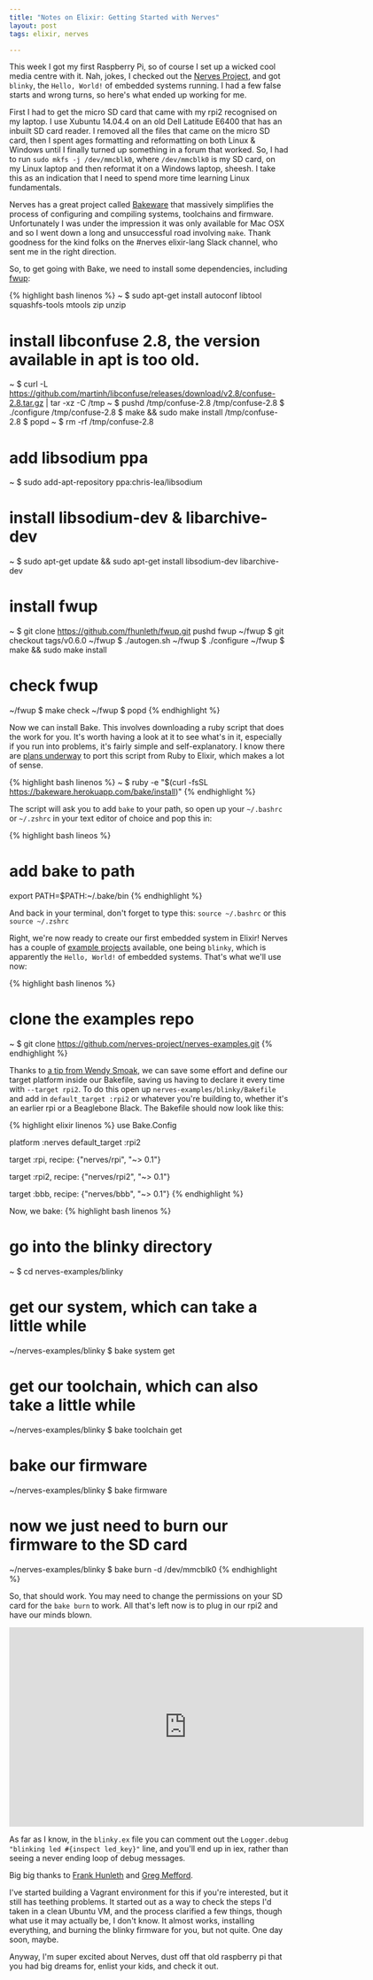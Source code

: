 ```yaml
---
title: "Notes on Elixir: Getting Started with Nerves"
layout: post
tags: elixir, nerves

---
```


This week I got my first Raspberry Pi, so of course I set up a wicked cool media
centre with it. Nah, jokes, I checked out the [Nerves Project][np], and got
`blinky`, the `Hello, World!` of embedded systems running.  I had a few false
starts and wrong turns, so here's what ended up working for me.

<!--more-->

First I had to get the micro SD card that came with my rpi2 recognised on my
laptop. I use Xubuntu 14.04.4 on an old Dell Latitude E6400 that has an inbuilt
SD card reader. I removed all the files that came on the micro SD card, then I
spent ages formatting and reformatting on both Linux & Windows until I finally
turned up something in a forum that worked. So, I had to run `sudo mkfs -j /dev/mmcblk0`,
where `/dev/mmcblk0` is my SD card, on my Linux laptop and then
reformat it on a Windows laptop, sheesh. I take this as an indication that I
need to spend more time learning Linux fundamentals.

Nerves has a great project called [Bakeware][bake] that massively simplifies the
process of configuring and compiling systems, toolchains and firmware.
Unfortunately I was under the impression it was only available for Mac OSX and so
I went down a long and unsuccessful road involving `make`.  Thank goodness for
the kind folks on the #nerves elixir-lang Slack channel, who sent me in the
right direction.

So, to get going with Bake, we need to install some dependencies, including [fwup][fwup]:

{% highlight bash linenos %}
~ $ sudo apt-get install autoconf libtool squashfs-tools mtools zip unzip
# install libconfuse 2.8, the version available in apt is too old.
~ $ curl -L https://github.com/martinh/libconfuse/releases/download/v2.8/confuse-2.8.tar.gz | tar -xz -C /tmp
~ $ pushd /tmp/confuse-2.8
/tmp/confuse-2.8 $ ./configure
/tmp/confuse-2.8 $ make && sudo make install
/tmp/confuse-2.8 $ popd
~ $ rm -rf /tmp/confuse-2.8
# add libsodium ppa
~ $ sudo add-apt-repository ppa:chris-lea/libsodium
# install libsodium-dev & libarchive-dev
~ $ sudo apt-get update && sudo apt-get install libsodium-dev libarchive-dev
# install fwup
~ $ git clone https://github.com/fhunleth/fwup.git
pushd fwup
~/fwup $ git checkout tags/v0.6.0
~/fwup $ ./autogen.sh
~/fwup $ ./configure
~/fwup $ make && sudo make install
# check fwup
~/fwup $ make check
~/fwup $ popd
{% endhighlight %}

Now we can install Bake. This involves downloading a ruby script that does the work for you. It's worth having a look at it to see what's in it, especially if you run into problems, it's fairly simple and self-explanatory. I know there are [plans underway][plans] to port this script from Ruby to Elixir, which makes a lot of sense.

{% highlight bash linenos %}
~ $ ruby -e "$(curl -fsSL https://bakeware.herokuapp.com/bake/install)"
{% endhighlight %}

The script will ask you to add `bake` to your path, so open up your `~/.bashrc` or `~/.zshrc` in your text editor of choice and pop this in:

{% highlight bash lineos %}
# add bake to path
export PATH=$PATH:~/.bake/bin
{% endhighlight %}

And back in your terminal, don't forget to type this: `source ~/.bashrc` or this `source ~/.zshrc`

Right, we're now ready to create our first embedded system in Elixir!
Nerves has a couple of [example projects][ep] available, one being `blinky`,
which is apparently the `Hello, World!` of embedded systems.  That's what
we'll use now:

{% highlight bash linenos %}
# clone the examples repo
~ $ git clone https://github.com/nerves-project/nerves-examples.git
{% endhighlight %}

Thanks to [a tip from Wendy Smoak][ws], we can save some effort and
define our target platform inside our Bakefile, saving us having to declare it every time with `--target rpi2`.
To do this open up `nerves-examples/blinky/Bakefile` and add in `default_target :rpi2` or whatever you're building to, whether it's an earlier rpi or a Beaglebone Black.  The Bakefile should now look like this:

{% highlight elixir linenos %}
use Bake.Config

platform :nerves
default_target :rpi2

target :rpi,
  recipe: {"nerves/rpi", "~> 0.1"}

target :rpi2,
  recipe: {"nerves/rpi2", "~> 0.1"}

target :bbb,
  recipe: {"nerves/bbb", "~> 0.1"}
{% endhighlight %}

Now, we bake:
{% highlight bash linenos %}
# go into the blinky directory
~ $ cd nerves-examples/blinky
# get our system, which can take a little while
~/nerves-examples/blinky $ bake system get
# get our toolchain, which can also take a little while
~/nerves-examples/blinky $ bake toolchain get
# bake our firmware
~/nerves-examples/blinky $ bake firmware
# now we just need to burn our firmware to the SD card
~/nerves-examples/blinky $ bake burn -d /dev/mmcblk0
{% endhighlight %}

So, that should work.  You may need to change the permissions on your SD card for the
`bake burn` to work.  All that's left now is to plug in our rpi2 and have our minds
blown.

<iframe width="640" height="360" src="https://www.youtube.com/embed/txqA3c49iPo" frameborder="0"> </iframe>

As far as I know, in the `blinky.ex` file you can comment out the `Logger.debug "blinking led #{inspect led_key}"` line, and you'll end up in iex, rather than seeing a never ending loop of debug messages.

Big big thanks to [Frank Hunleth][fh] and [Greg Mefford][gm].

I've started building a Vagrant environment for this if you're interested, but it still has teething problems.  It started out as a way to check the steps I'd taken in a clean Ubuntu VM, and the process clarified a few things, though what use it may actually be, I don't know. It almost works, installing everything, and burning the blinky firmware for you, but not quite. One day soon, maybe.

Anyway, I'm super excited about Nerves, dust off that old raspberry pi that you had big dreams for, enlist your kids, and check it out.

[np]: http://nerves-project.org/
[bake]: http://www.bakeware.io/
[fwup]: http://github.com/fhunleth/fwup
[ep]: https://github.com/nerves-project/nerves-examples
[plans]: https://github.com/bakeware/bake/issues/1
[ws]: http://wsmoak.net/2016/01/11/embedded-elixir-nerves-bake.html
[fh]: https://twitter.com/fhunleth
[gm]: http://www.gregmefford.com/
